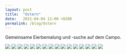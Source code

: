 ```yaml
---
layout: post
title:  "Ostern"
date:   2021-04-04 12:00 +0200
permalink: /blog/Ostern
---
```

Gemeinsame Eierbemalung und -suche auf dem Campo.

![](../assets/images/Ostern/1.jpg)
![](../assets/images/Ostern/2.jpg)
![](../assets/images/Ostern/3.jpg)
![](../assets/images/Ostern/4.jpg)
![](../assets/images/Ostern/5.jpg)
![](../assets/images/Ostern/6.jpg)
![](../assets/images/Ostern/7.jpg)
![](../assets/images/Ostern/8.jpg)
![](../assets/images/Ostern/9.jpg)
![](../assets/images/Ostern/10.jpg)
![](../assets/images/Ostern/11.jpg)
![](../assets/images/Ostern/12.jpg)
![](../assets/images/Ostern/13.jpg)
![](../assets/images/Ostern/14.jpg)
![](../assets/images/Ostern/15.jpg)
![](../assets/images/Ostern/16.jpg)
